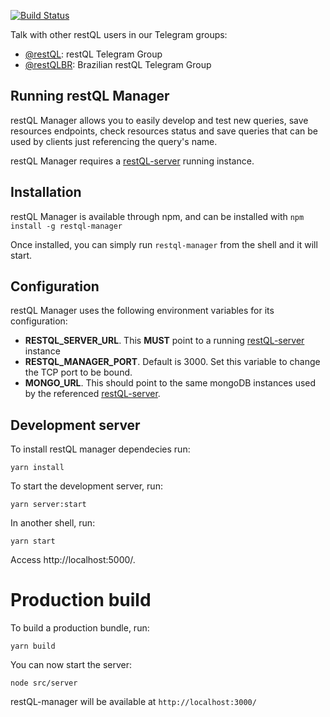 [![Build Status](https://travis-ci.org/B2W-BIT/restQL-manager.svg?branch=new-routes)](https://travis-ci.org/B2W-BIT/restQL-manager)

Talk with other restQL users in our Telegram groups:

* [@restQL](https://t.me/restQL): restQL Telegram Group
* [@restQLBR](https://t.me/restQLBR): Brazilian restQL Telegram Group

## Running restQL Manager

restQL Manager allows you to easily develop and test new queries, save resources endpoints, check resources status and save queries that can be used by clients just referencing the query's name.

restQL Manager requires a [restQL-server](https://github.com/B2W-BIT/restQL-server) running instance.

## Installation

restQL Manager is available through npm, and can be installed with `npm install -g restql-manager`

Once installed, you can simply run `restql-manager` from the shell and it will start.

## Configuration

restQL Manager uses the following environment variables for its configuration:

- **RESTQL_SERVER_URL**. This **MUST** point to a running [restQL-server](https://github.com/B2W-BIT/restQL-server) instance
- **RESTQL_MANAGER_PORT**. Default is 3000. Set this variable to change the TCP port to be bound.
- **MONGO_URL**. This should point to the same mongoDB instances used by the referenced [restQL-server](https://github.com/B2W-BIT/restQL-server).


## Development server


To install restQL manager dependecies run:

```shell
yarn install
```

To start the development server, run:

```shell
yarn server:start
```

In another shell, run:

```shell
yarn start
```

Access http://localhost:5000/.


# Production build

To build a production bundle, run:

```shell
yarn build
```

You can now start the server:

```shell
node src/server
```

restQL-manager will be available at `http://localhost:3000/`

